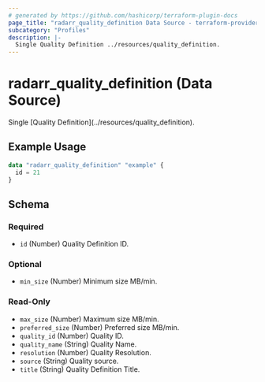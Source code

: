 ```yaml
---
# generated by https://github.com/hashicorp/terraform-plugin-docs
page_title: "radarr_quality_definition Data Source - terraform-provider-radarr"
subcategory: "Profiles"
description: |-
  Single Quality Definition ../resources/quality_definition.
---
```


# radarr_quality_definition (Data Source)

<!-- subcategory:Profiles -->Single [Quality Definition](../resources/quality_definition).

## Example Usage

```terraform
data "radarr_quality_definition" "example" {
  id = 21
}
```

<!-- schema generated by tfplugindocs -->
## Schema

### Required

- `id` (Number) Quality Definition ID.

### Optional

- `min_size` (Number) Minimum size MB/min.

### Read-Only

- `max_size` (Number) Maximum size MB/min.
- `preferred_size` (Number) Preferred size MB/min.
- `quality_id` (Number) Quality ID.
- `quality_name` (String) Quality Name.
- `resolution` (Number) Quality Resolution.
- `source` (String) Quality source.
- `title` (String) Quality Definition Title.


